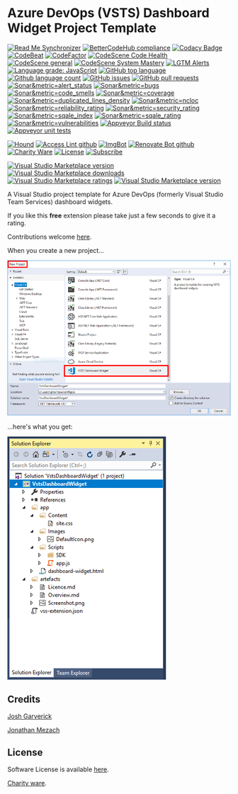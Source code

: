 [VersionNumberBadgeURL]: https://vsmarketplacebadge.apphb.com/version/GregTrevellick.VsixFootie.svg
[GitHubRepoURL]: https://github.com/GregTrevellick/VstsDashboardWidgetProjectTemplate
[GitHubRepoIssuesURL]: https://github.com/GregTrevellick/VstsDashboardWidgetProjectTemplate/issues
[VisualStudioURL]: https://www.visualstudio.com/
[VSMarketplaceUrl]: https://marketplace.visualstudio.com/search?term=trevellick&target=VS&sortBy=Relevance
[CharityWareURL]: https://github.com/GregTrevellick/MiscellaneousArtefacts/wiki/Charity-Ware
[WhyURL]: https://github.com/GregTrevellick/MiscellaneousArtefacts/wiki/Why

# Azure DevOps (VSTS) Dashboard Widget Project Template

<!--BadgesSTART-->
<!-- Powered by https://github.com/GregTrevellick/ReadMeSynchronizer -->
[![Read Me Synchronizer](https://img.shields.io/badge/-powered%20by%20ReadMeSynchronizer-brightgreen.svg)](https://github.com/GregTrevellick/ReadMeSynchronizer)
[![BetterCodeHub compliance](https://bettercodehub.com/edge/badge/GregTrevellick/VstsDashboardWidgetProjectTemplate?branch=master)](https://bettercodehub.com/results/GregTrevellick/VstsDashboardWidgetProjectTemplate)
[![Codacy Badge](https://api.codacy.com/project/badge/Grade/be5d606604c64b81a1ed640a53c671f7)](https://www.codacy.com/project/gtrevellick/VstsDashboardWidgetProjectTemplate/dashboard?utm_source=github.com&amp;utm_medium=referral&amp;utm_content=GregTrevellick/VstsDashboardWidgetProjectTemplate&amp;utm_campaign=Badge_Grade_Dashboard)
[![CodeBeat](https://codebeat.co/badges/undefined)](https://codebeat.co/projects/github-com-gregtrevellick-vstsdashboardwidgetprojecttemplate-master)
[![CodeFactor](https://www.codefactor.io/repository/github/GregTrevellick/VstsDashboardWidgetProjectTemplate/badge)](https://www.codefactor.io/repository/github/GregTrevellick/VstsDashboardWidgetProjectTemplate)
[![CodeScene Code Health](https://codescene.io/projects/undefined/status-badges/code-health)](https://codescene.io/projects/undefined)
[![CodeScene general](https://codescene.io/images/analyzed-by-codescene-badge.svg)](https://codescene.io/projects/undefined)
[![CodeScene System Mastery](https://codescene.io/projects/undefined/status-badges/system-mastery)](https://codescene.io/projects/undefined)
[![LGTM Alerts](https://img.shields.io/lgtm/alerts/g/GregTrevellick/VstsDashboardWidgetProjectTemplate.svg?logo=lgtm&logoWidth=18)](https://lgtm.com/projects/g/GregTrevellick/VstsDashboardWidgetProjectTemplate/alerts/)
[![Language grade: JavaScript](https://img.shields.io/lgtm/grade/javascript/g/GregTrevellick/VstsDashboardWidgetProjectTemplate.svg?logo=lgtm&logoWidth=18)](https://lgtm.com/projects/g/GregTrevellick/VstsDashboardWidgetProjectTemplate/context:javascript)
[![GitHub top language](https://img.shields.io/github/languages/top/GregTrevellick/VstsDashboardWidgetProjectTemplate.svg)](https://github.com/GregTrevellick/VstsDashboardWidgetProjectTemplate)
[![Github language count](https://img.shields.io/github/languages/count/GregTrevellick/VstsDashboardWidgetProjectTemplate.svg)](https://github.com/GregTrevellick/VstsDashboardWidgetProjectTemplate)
[![GitHub issues](https://img.shields.io/github/issues-raw/GregTrevellick/VstsDashboardWidgetProjectTemplate.svg)](https://github.com/GregTrevellick/VstsDashboardWidgetProjectTemplate/issues)
[![GitHub pull requests](https://img.shields.io/github/issues-pr-raw/GregTrevellick/VstsDashboardWidgetProjectTemplate.svg)](https://github.com/GregTrevellick/VstsDashboardWidgetProjectTemplate/pulls)
[![Sonar&metric=alert_status](https://sonarcloud.io/api/project_badges/measure?project=GregTrevellick_VstsDashboardWidgetProjectTemplate&metric=alert_status)](https://sonarcloud.io/dashboard?id=GregTrevellick_VstsDashboardWidgetProjectTemplate)
[![Sonar&metric=bugs](https://sonarcloud.io/api/project_badges/measure?project=GregTrevellick_VstsDashboardWidgetProjectTemplate&metric=bugs)](https://sonarcloud.io/component_measures?id=GregTrevellick_VstsDashboardWidgetProjectTemplate&metric=bugs)
[![Sonar&metric=code_smells](https://sonarcloud.io/api/project_badges/measure?project=GregTrevellick_VstsDashboardWidgetProjectTemplate&metric=code_smells)](https://sonarcloud.io/component_measures?id=GregTrevellick_VstsDashboardWidgetProjectTemplate&metric=code_smells)
[![Sonar&metric=coverage](https://sonarcloud.io/api/project_badges/measure?project=GregTrevellick_VstsDashboardWidgetProjectTemplate&metric=coverage)](https://sonarcloud.io/component_measures?id=GregTrevellick_VstsDashboardWidgetProjectTemplate&metric=Coverage)
[![Sonar&metric=duplicated_lines_density](https://sonarcloud.io/api/project_badges/measure?project=GregTrevellick_VstsDashboardWidgetProjectTemplate&metric=duplicated_lines_density)](https://sonarcloud.io/component_measures?id=GregTrevellick_VstsDashboardWidgetProjectTemplate&metric=duplicated_lines)
[![Sonar&metric=ncloc](https://sonarcloud.io/api/project_badges/measure?project=GregTrevellick_VstsDashboardWidgetProjectTemplate&metric=ncloc)](https://sonarcloud.io/component_measures?id=GregTrevellick_VstsDashboardWidgetProjectTemplate&metric=ncloc)
[![Sonar&metric=reliability_rating](https://sonarcloud.io/api/project_badges/measure?project=GregTrevellick_VstsDashboardWidgetProjectTemplate&metric=reliability_rating)](https://sonarcloud.io/component_measures?id=GregTrevellick_VstsDashboardWidgetProjectTemplate&metric=reliability_rating)
[![Sonar&metric=security_rating](https://sonarcloud.io/api/project_badges/measure?project=GregTrevellick_VstsDashboardWidgetProjectTemplate&metric=security_rating)](https://sonarcloud.io/component_measures?id=GregTrevellick_VstsDashboardWidgetProjectTemplate&metric=security_rating)
[![Sonar&metric=sqale_index](https://sonarcloud.io/api/project_badges/measure?project=GregTrevellick_VstsDashboardWidgetProjectTemplate&metric=sqale_index)](https://sonarcloud.io/component_measures?id=GregTrevellick_VstsDashboardWidgetProjectTemplate&metric=sqale_index)
[![Sonar&metric=sqale_rating](https://sonarcloud.io/api/project_badges/measure?project=GregTrevellick_VstsDashboardWidgetProjectTemplate&metric=sqale_rating)](https://sonarcloud.io/component_measures?id=GregTrevellick_VstsDashboardWidgetProjectTemplate&metric=sqale_rating)
[![Sonar&metric=vulnerabilities](https://sonarcloud.io/api/project_badges/measure?project=GregTrevellick_VstsDashboardWidgetProjectTemplate&metric=vulnerabilities)](https://sonarcloud.io/component_measures?id=GregTrevellick_VstsDashboardWidgetProjectTemplate&metric=vulnerabilities)
[![Appveyor Build status](https://ci.appveyor.com/api/projects/status/9uoctpmaj9wj6gjc?svg=true)](https://ci.appveyor.com/project/GregTrevellick/VstsDashboardWidgetProjectTemplate)
[![Appveyor unit tests](https://img.shields.io/appveyor/tests/GregTrevellick/VstsDashboardWidgetProjectTemplate.svg)](https://ci.appveyor.com/project/GregTrevellick/VstsDashboardWidgetProjectTemplate/build/tests)
<!-- no md -->
[![Hound](https://img.shields.io/badge/hound_ci-checked-brightgreen.svg)](https://houndci.com/)
[![Access Lint github](https://img.shields.io/badge/a11y-checked-brightgreen.svg)](https://www.accesslint.com)
[![ImgBot](https://img.shields.io/badge/images-optimized-brightgreen.svg)](https://imgbot.net/)
[![Renovate Bot github](https://img.shields.io/badge/renovatebot-checked-brightgreen.svg)](https://renovatebot.com/)
[![Charity Ware](https://img.shields.io/badge/charity%20ware-thank%20you-brightgreen.svg)](https://github.com/GregTrevellick/MiscellaneousArtefacts/wiki/Charity-Ware)
[![License](https://img.shields.io/github/license/gittools/gitlink.svg)](/LICENSE.txt)
[![Subscribe](https://img.shields.io/badge/subscribe%20to%20receive%20notificatons-grey.svg)](https://github.com/GregTrevellick/VstsDashboardWidgetProjectTemplate/subscription)

[![Visual Studio Marketplace version](https://img.shields.io/badge/-VstsDashboardWidgetProjectTemplate-%23e2165e.svg)](https://marketplace.visualstudio.com/items?itemName=GregTrevellick.VstsDashboardWidgetProjectTemplate)
[![Visual Studio Marketplace downloads](https://vsmarketplacebadge.apphb.com/installs/GregTrevellick.VstsDashboardWidgetProjectTemplate.svg)](https://marketplace.visualstudio.com/items?itemName=GregTrevellick.VstsDashboardWidgetProjectTemplate)
[![Visual Studio Marketplace ratings](https://vsmarketplacebadge.apphb.com/rating/GregTrevellick.VstsDashboardWidgetProjectTemplate.svg)](https://marketplace.visualstudio.com/items?itemName=GregTrevellick.VstsDashboardWidgetProjectTemplate)
[![Visual Studio Marketplace version](https://vsmarketplacebadge.apphb.com/version/GregTrevellick.VstsDashboardWidgetProjectTemplate.svg)](https://marketplace.visualstudio.com/items?itemName=GregTrevellick.VstsDashboardWidgetProjectTemplate)



<!--BadgesEND-->











<!--VSMM readme start-->

[GitHubRepoPullRequestsURL]: https://github.com/GregTrevellick/VstsDashboardWidgetProjectTemplate/pulls

A Visual Studio project template for Azure DevOps (formerly Visual Studio Team Services) dashboard widgets.

If you like this **free** extension please take just a few seconds to give it a rating.

Contributions welcome [here][GitHubRepoPullRequestsURL].

When you create a new project...

![](https://github.com/GregTrevellick/VstsDashboardWidgetProjectTemplate/blob/master/Src/WidgetTemplate.VsixPackage/Resources/screen0.png?raw=true)

...here's what you get:

![](https://github.com/GregTrevellick/VstsDashboardWidgetProjectTemplate/blob/master/Src/WidgetTemplate.VsixPackage/Resources/screen1.png?raw=true)

<!--VSMM readme end-->

## Credits

[Josh Garverick](https://marketplace.visualstudio.com/items?itemName=JoshGarverick.VSTSExtensionProjectTemplates)

[Jonathan Mezach](https://jmezach.github.io/2016/04/18/creating-a-vsts-dashboard-widget/)

## License

Software License is available [here](/LICENSE.txt).

[Charity ware][CharityWareURL].
